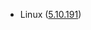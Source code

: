 - Linux ([5.10.191](https://git.kernel.org/pub/scm/linux/kernel/git/stable/linux.git/tag/?h=v5.10.191))
